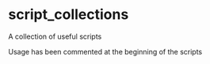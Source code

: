 # script_collections
A collection of useful scripts

Usage has been commented at the beginning of the scripts
